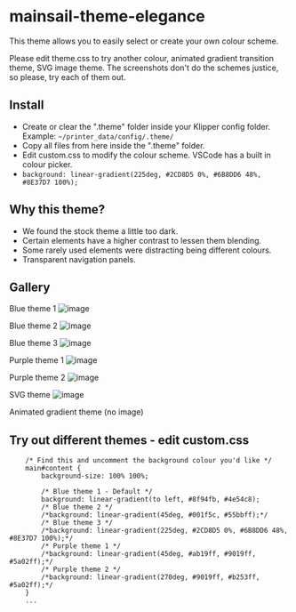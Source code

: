 # mainsail-theme-elegance

This theme allows you to easily select or create your own colour scheme.

Please edit theme.css to try another colour, animated gradient transition theme, SVG image theme. The screenshots don't do the schemes justice, so please, try each of them out.

## Install
- Create or clear the ".theme" folder inside your Klipper config folder. Example: `~/printer_data/config/.theme/`
- Copy all files from here inside the ".theme" folder.
- Edit custom.css to modify the colour scheme. VSCode has a built in colour picker.
- `background: linear-gradient(225deg, #2CD8D5 0%, #6B8DD6 48%, #8E37D7 100%);`

## Why this theme?
- We found the stock theme a little too dark.
- Certain elements have a higher contrast to lessen them blending.
- Some rarely used elements were distracting being different colours.
- Transparent navigation panels.

## Gallery
Blue theme 1
![image](https://user-images.githubusercontent.com/7228980/202162850-c2c43bc3-233b-4435-92c5-0523ff998a50.png)

Blue theme 2
![image](https://user-images.githubusercontent.com/7228980/202162971-c866a8e4-5797-497e-a236-ac7ac05b153c.png)

Blue theme 3
![image](https://user-images.githubusercontent.com/7228980/202165262-900a656f-c9b7-43d6-bf06-7db31cac6e9e.png)

Purple theme 1
![image](https://user-images.githubusercontent.com/7228980/202164065-e4ecbd42-bd02-40c3-af5e-0032f8b41430.png)

Purple theme 2
![image](https://user-images.githubusercontent.com/7228980/202163763-74a6c389-6389-4f68-bff6-e6cdc324474d.png)

SVG theme
![image](https://user-images.githubusercontent.com/7228980/202162454-886846e6-b922-4ea3-b745-868a47537920.png)

Animated gradient theme
(no image)

## Try out different themes - edit custom.css
```
    /* Find this and uncomment the background colour you'd like */
    main#content {
        background-size: 100% 100%;

        /* Blue theme 1 - Default */
        background: linear-gradient(to left, #8f94fb, #4e54c8);
        /* Blue theme 2 */
        /*background: linear-gradient(45deg, #001f5c, #55bbff);*/
        /* Blue theme 3 */
        /*background: linear-gradient(225deg, #2CD8D5 0%, #6B8DD6 48%, #8E37D7 100%);*/
        /* Purple theme 1 */
        /*background: linear-gradient(45deg, #ab19ff, #9019ff, #5a02ff);*/
        /* Purple theme 2 */
        /*background: linear-gradient(270deg, #9019ff, #b253ff, #5a02ff);*/
    }
    ...
 ```
